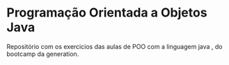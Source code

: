 # Programação Orientada a Objetos Java

Repositório com os exercicios das aulas de POO com a linguagem java , do bootcamp da generation.
